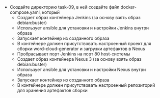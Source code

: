 + Создайте директорию task-09, в ней создайте файл docker-compose.yaml, который
  * Создает образ контейнера Jenkins (за основу взять образ debian:buster)
  * Использует ansible для установки и настройки Jenkins внутри образа
  * Запускает контейнер из созданного образа
  * В контейнере должен присутствовать настроенный проект для сборки
word-cloud-generator и загрузки артефактов в Nexus
  * Пробрасывает порт Jenkins на порт 80 host-системы
  * Создает образ контейнера Nexus 3 (за основу взять образ debian:buster)
  * Использует ansible для установки и настройки Nexus внутри образа
  * Запускает контейнер из созданного образа
  * В контейнере должен присутствовать настроенный репозиторий для хранения
артефактов сборки
